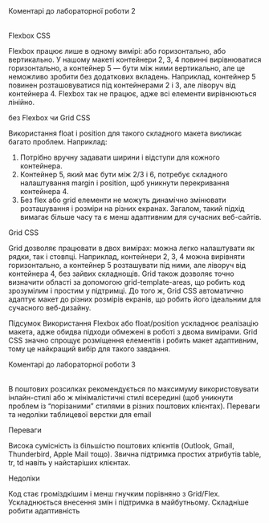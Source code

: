 
<table>Коментарі до лабораторної роботи 2</table>

Flexbox CSS

Flexbox працює лише в одному вимірі: або горизонтально, або вертикально. У нашому макеті контейнери 2, 3, 4 повинні вирівнюватися горизонтально, а контейнер 5 — бути між ними вертикально, але це неможливо зробити без додаткових вкладень.
Наприклад, контейнер 5 повинен розташовуватися під контейнерами 2 і 3, але ліворуч від контейнера 4. Flexbox так не працює, адже всі елементи вирівнюються лінійно.

без Flexbox чи Grid CSS

Використання float і position для такого складного макета викликає багато проблем. Наприклад:
1. Потрібно вручну задавати ширини і відступи для кожного контейнера.
2. Контейнер 5, який має бути між 2/3 і 6, потребує складного налаштування margin і position, щоб уникнути перекривання контейнера 4.
3. Без flex або grid елементи не можуть динамічно змінювати розташування і розміри на різних екранах.
Загалом, такий підхід вимагає більше часу та є менш адаптивним для сучасних веб-сайтів.

Grid CSS

Grid дозволяє працювати в двох вимірах: можна легко налаштувати як рядки, так і стовпці.
Наприклад, контейнери 2, 3, 4 можна вирівняти горизонтально, а контейнер 5 розташувати під ними, але ліворуч від контейнера 4, без зайвих складнощів.
Grid також дозволяє точно визначити області за допомогою grid-template-areas, що робить код зрозумілим і простим у підтримці.
До того ж, Grid CSS автоматично адаптує макет до різних розмірів екранів, що робить його ідеальним для сучасного веб-дизайну.

Підсумок
Використання Flexbox або float/position ускладнює реалізацію макета, адже обидва підходи обмежені в роботі з двома вимірами.
Grid CSS значно спрощує розміщення елементів і робить макет адаптивним, тому це найкращий вибір для такого завдання.

<table>Коментарі до лабораторної роботи 3</table>

В поштових розсилках рекомендується по максимуму використовувати інлайн-стилі або ж мінімалістичні стилі всередині <style>...</style> (щоб уникнути проблем із “порізаними” стилями в різних поштових клієнтах).
Переваги та недоліки таблицевої верстки для email

Переваги

Висока сумісність із більшістю поштових клієнтів (Outlook, Gmail, Thunderbird, Apple Mail тощо).
Звична підтримка простих атрибутів table, tr, td навіть у найстаріших клієнтах.

Недоліки

Код стає громіздкішим і менш гнучким порівняно з Grid/Flex.
Ускладнюється внесення змін і підтримка в майбутньому.
Складніше робити адаптивність

